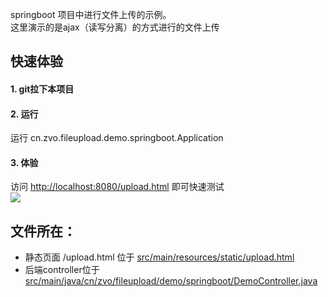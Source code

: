 springboot 项目中进行文件上传的示例。  
这里演示的是ajax（读写分离）的方式进行的文件上传

## 快速体验
#### 1. git拉下本项目
#### 2. 运行
运行 cn.zvo.fileupload.demo.springboot.Application 
#### 3. 体验
访问 [http://localhost:8080/upload.html](http://localhost:8080/upload.html) 即可快速测试  
![](http://res.zvo.cn/fileupload/demo_springboot_uploadhtml.png)

## 文件所在：  
* 静态页面 /upload.html 位于 [src/main/resources/static/upload.html](src/main/resources/static/upload.html)  
* 后端controller位于 [src/main/java/cn/zvo/fileupload/demo/springboot/DemoController.java](src/main/java/cn/zvo/fileupload/demo/springboot/DemoController.java)  



